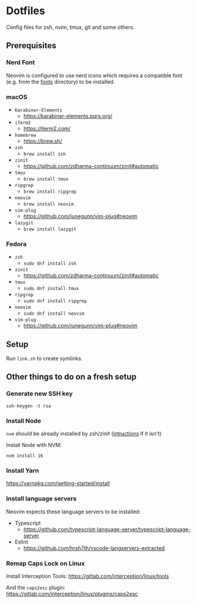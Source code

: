 # Dotfiles

Config files for zsh, nvim, tmux, git and some others.

## Prerequisites

### Nerd Font

Neovim is configured to use nerd icons which requires a compatible font (e.g. from the [fonts](/fonts) directory) to
be installed.

### macOS

- `Karabiner-Elements`
  - https://karabiner-elements.pqrs.org/
- `iTerm2`
  - https://iterm2.com/
- `homebrew`
  - https://brew.sh/
- `zsh`
  - `brew install zsh`
- `zinit`
  - https://github.com/zdharma-continuum/zinit#automatic
- `tmux`
  - `brew install tmux`
- `ripgrep`
  - `brew install ripgrep`
- `neovim`
  - `brew install neovim`
- `vim-plug`
  - https://github.com/junegunn/vim-plug#neovim
- `lazygit`
  - `brew install lazygit`

### Fedora

- `zsh`
  - `sudo dnf install zsh`
- `zinit`
  - https://github.com/zdharma-continuum/zinit#automatic
- `tmux`
  - `sudo dnf install tmux`
- `ripgrep`
  - `sudo dnf install ripgrep`
- `neovim`
  - `sudo dnf install neovim`
- `vim-plug`
  - https://github.com/junegunn/vim-plug#neovim

## Setup

Run `link.sh` to create symlinks.

## Other things to do on a fresh setup

### Generate new SSH key

```
ssh-keygen -t rsa
```

### Install Node

`nvm` should be already installed by zsh/zinit ([intructions](https://github.com/nvm-sh/nvm#installing-and-updating) if it isn't)

Install Node with NVM:

```
nvm install 16
```

### Install Yarn

https://yarnpkg.com/getting-started/install

### Install language servers

Neovim expects these language servers to be installed:

- Typescript
  - https://github.com/typescript-language-server/typescript-language-server
- Eslint
  - https://github.com/hrsh7th/vscode-langservers-extracted


### Remap Caps Lock on Linux

Install Interception Tools:
https://gitlab.com/interception/linux/tools

And the `caps2esc` plugin:
https://gitlab.com/interception/linux/plugins/caps2esc
